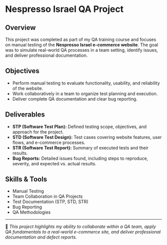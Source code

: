# Nespresso Israel QA Project  

## Overview  
This project was completed as part of my QA training course and focuses on manual testing of the **Nespresso Israel e-commerce website**. The goal was to simulate real-world QA processes in a team setting, identify issues, and deliver professional documentation.  

## Objectives  
- Perform manual testing to evaluate functionality, usability, and reliability of the website.  
- Work collaboratively in a team to organize test planning and execution.  
- Deliver complete QA documentation and clear bug reporting.  

## Deliverables  
- **STP (Software Test Plan):** Defined testing scope, objectives, and approach for the project.  
- **STD (Software Test Design):** Test cases covering website features, user flows, and e-commerce processes.  
- **STR (Software Test Report):** Summary of executed tests and their results.  
- **Bug Reports:** Detailed issues found, including steps to reproduce, severity, and expected vs. actual results.  

## Skills & Tools  
- Manual Testing  
- Team Collaboration in QA Projects  
- Test Documentation (STP, STD, STR)  
- Bug Reporting  
- QA Methodologies  

---

📌 *This project highlights my ability to collaborate within a QA team, apply QA fundamentals to a real-world e-commerce site, and deliver professional documentation and defect reports.*  
